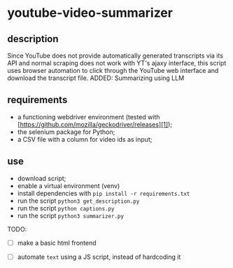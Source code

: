 # youtube-video-summarizer

## description
Since YouTube does not provide automatically generated transcripts via its API and normal scraping does not work with YT's ajaxy interface, this script uses browser automation to click through the YouTube web interface and download the transcript file.
ADDED: Summarizing using LLM

## requirements
* a functioning webdriver environment (tested with [https://github.com/mozilla/geckodriver/releases][1]);
* the selenium package for Python;
* a CSV file with a column for video ids as input;

## use
* download script;
* enable a virtual environment (venv)
* install dependencies with `pip install -r requirements.txt`
* run the script `python3 get_description.py`
* run the script `python captions.py`
* run the script `python3 summarizer.py`

  
TODO:

- [ ] make a basic html frontend
- [ ] automate `text` using a JS script, instead of hardcoding it


[1]:	https://github.com/mozilla/geckodriver/releases
